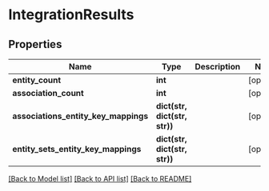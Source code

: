 # IntegrationResults

## Properties
Name | Type | Description | Notes
------------ | ------------- | ------------- | -------------
**entity_count** | **int** |  | [optional] 
**association_count** | **int** |  | [optional] 
**associations_entity_key_mappings** | **dict(str, dict(str, str))** |  | [optional] 
**entity_sets_entity_key_mappings** | **dict(str, dict(str, str))** |  | [optional] 

[[Back to Model list]](../README.md#documentation-for-models) [[Back to API list]](../README.md#documentation-for-api-endpoints) [[Back to README]](../README.md)


